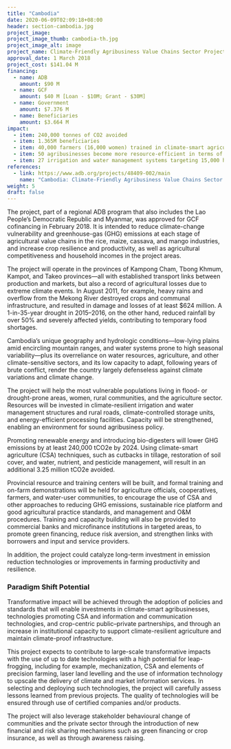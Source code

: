 ```yaml
---
title: "Cambodia"
date: 2020-06-09T02:09:18+08:00
header: section-cambodia.jpg
project_image:
project_image_thumb: cambodia-th.jpg
project_image_alt: image
project_name: Climate-Friendly Agribusiness Value Chains Sector Project in Cambodia
approval_date: 1 March 2018
project_cost: $141.04 M
financing:
  - name: ADB
    amount: $90 M
  - name: GCF
    amount: $40 M [Loan - $10M; Grant - $30M]
  - name: Government
    amount: $7.376 M
  - name: Beneficiaries
    amount: $3.664 M
impact:
  - item: 240,000 tonnes of CO2 avoided
  - item: 1.365M beneficiaries
  - item: 40,000 farmers (16,000 women) trained in climate-smart agriculture
  - item: 50 agribusinesses become more resource-efficient in terms of water savings, energy, and reduction in postharvest losses 
  - item: 27 irrigation and water management systems targeting 15,000 ha and 25,000 households (with at least 50,000 women) rehabilitated and made climate-resilient 
references:
  - link: https://www.adb.org/projects/48409-002/main
    name: "Cambodia: Climate-Friendly Agribusiness Value Chains Sector Project"
weight: 5
draft: false
---
```



The project, part of a regional ADB program that also includes the Lao People’s Democratic Republic and Myanmar, was approved for GCF cofinancing in February 2018. It is intended to reduce climate-change vulnerability and greenhouse-gas (GHG) emissions at each stage of agricultural value chains in the rice, maize, cassava, and mango industries, and increase crop resilience and productivity, as well as agricultural competitiveness and household incomes in the project areas.

The project will operate in the provinces of Kampong Cham, Tbong Khmum, Kampot, and Takeo provinces—all with established transport links between production and markets, but also a record of agricultural losses due to extreme climate events. In August 2011, for example, heavy rains and overflow from the Mekong River destroyed crops and communal infrastructure, and resulted in damage and losses of at least $624 million. A 1-in-35-year drought in 2015–2016, on the other hand, reduced rainfall by over 50% and severely affected yields, contributing to temporary food shortages.

Cambodia’s unique geography and hydrologic conditions—low-lying plains amid encircling mountain ranges, and water systems prone to high seasonal variability—plus its overreliance on water resources, agriculture, and other climate-sensitive sectors, and its low capacity to adapt, following years of brute conflict, render the country largely defenseless against climate variations and climate change.

The project will help the most vulnerable populations living in flood- or drought-prone areas, women, rural communities, and the agriculture sector. Resources will be invested in climate-resilient irrigation and water management structures and rural roads, climate-controlled storage units, and energy-efficient processing facilities. Capacity will be strengthened, enabling an environment for sound agribusiness policy.

Promoting renewable energy and introducing bio-digesters will lower GHG emissions by at least 240,000 tCO2e by 2024. Using climate-smart agriculture (CSA) techniques, such as cutbacks in tillage, restoration of soil cover, and water, nutrient, and pesticide management, will result in an additional 3.25 million tCO2e avoided.

Provincial resource and training centers will be built, and formal training and on-farm demonstrations will be held for agriculture officials, cooperatives, farmers, and water-user communities, to encourage the use of CSA and other approaches to reducing GHG emissions, sustainable rice platform and good agricultural practice standards, and management and O&M procedures. Training and capacity building will also be provided to commercial banks and microfinance institutions in targeted areas, to promote green financing, reduce risk aversion, and strengthen links with borrowers and input and service providers.

In addition, the project could catalyze long-term investment in emission reduction technologies or improvements in farming productivity and resilience.

### Paradigm Shift Potential

Transformative impact will be achieved through the adoption of policies and standards that will enable investments in climate-smart agribusinesses, technologies promoting CSA and information and communication technologies, and crop-centric public–private partnerships, and through an increase in institutional capacity to support climate-resilient agriculture and maintain climate-proof infrastructure.

This project expects to contribute to large-scale transformative impacts with the use of up to date technologies with a high potential for leap-frogging, including for example, mechanization, CSA and elements of precision farming, laser land levelling and the use of information technology to upscale the delivery of climate and market information services. In selecting and deploying such technologies, the project will carefully assess lessons learned from previous projects. The quality of technologies will be ensured through use of certified companies and/or products. 

The project will also leverage stakeholder behavioural change of communities and the private sector through the introduction of new financial and risk sharing mechanisms such as green financing or crop insurance, as well as through awareness raising. 


